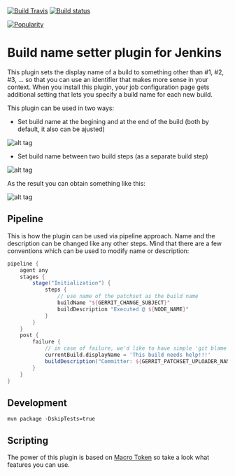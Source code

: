 [![Build Travis](https://img.shields.io/travis/jenkinsci/build-name-setter-plugin/master.svg)](https://travis-ci.org/jenkinsci/build-name-setter-plugin)
[![Build status](https://ci.appveyor.com/api/projects/status/niut5mwbxdnht3pt/branch/master?svg=true)](https://ci.appveyor.com/project/damianszczepanik/build-name-setter-plugin/branch/master)

[![Popularity](https://img.shields.io/jenkins/plugin/i/build-name-setter.svg)](https://plugins.jenkins.io/build-name-setter)

# Build name setter plugin for Jenkins

This plugin sets the display name of a build to something other than #1, #2, #3, ... so that you can use an identifier
that makes more sense in your context. When you install this plugin, your job configuration page gets additional setting
that lets you specify a build name for each new build.

This plugin can be used in two ways:

* Set build name at the begining and at the end of the build (both by default, it also can be ajusted)

![alt tag](./.README/Screenshot_build_env.png)

* Set build name between two build steps (as a separate build step)

![alt tag](./.README/Screenshot_build_step.png)

As the result you can obtain something like this:

![alt tag](./.README/Screenshot_build_name.png)

## Pipeline

This is how the plugin can be used via pipeline approach. Name and the description can be changed like any other steps.
Mind that there are a few conventions which can be used to modify name or description:
```groovy
pipeline {
    agent any
    stages {
        stage("Initialization") {
            steps {
                // use name of the patchset as the build name
                buildName "${GERRIT_CHANGE_SUBJECT}"
                buildDescription "Executed @ ${NODE_NAME}"
            }
        }
    }
    post {
        failure {
            // in case of failure, we'd like to have simple 'git blame' on build history :)
            currentBuild.displayName = 'This build needs help!!!'
            buildDescription("Committer: ${GERRIT_PATCHSET_UPLOADER_NAME}")
        }
    }
}
```

## Development

```mvn package -DskipTests=true```

## Scripting
The power of this plugin is based on [Macro Token](https://wiki.jenkins.io/display/JENKINS/Token+Macro+Plugin) so take a look what features you can use.
